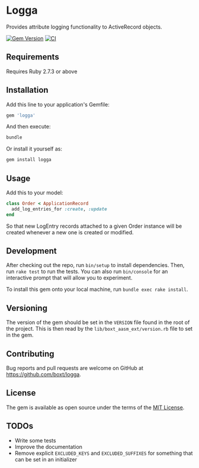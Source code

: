 # Logga

Provides attribute logging functionality to ActiveRecord objects.

[![Gem Version](https://badge.fury.io/rb/logga.svg)](https://badge.fury.io/rb/logga)
[![CI](https://github.com/boxt/logga/actions/workflows/ci.yml/badge.svg)](https://github.com/boxt/logga/actions/workflows/ci.yml)

## Requirements

Requires Ruby 2.7.3 or above

## Installation

Add this line to your application's Gemfile:

```ruby
gem 'logga'
```

And then execute:

```sh
bundle
```

Or install it yourself as:

```sh
gem install logga
```

## Usage

Add this to your model:

```ruby
class Order < ApplicationRecord
  add_log_entries_for :create, :update
end
```

So that new LogEntry records attached to a given Order instance will be created whenever a new one is created or
modified.

## Development

After checking out the repo, run `bin/setup` to install dependencies. Then, run `rake test` to run the tests. You can also run `bin/console` for an interactive prompt that will allow you to experiment.

To install this gem onto your local machine, run `bundle exec rake install`.

## Versioning

The version of the gem should be set in the `VERSION` file found in the root of the project. This is then read by the `lib/boxt_aasm_ext/version.rb` file to set in the gem.

## Contributing

Bug reports and pull requests are welcome on GitHub at https://github.com/boxt/logga.

## License

The gem is available as open source under the terms of the [MIT License](http://opensource.org/licenses/MIT).

## TODOs

- Write some tests
- Improve the documentation
- Remove explicit `EXCLUDED_KEYS` and `EXCLUDED_SUFFIXES` for something that can be set in an initializer
